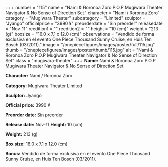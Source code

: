 +++
number = "115"
name = "Nami &amp; Roronoa Zoro P.O.P Mugiwara Theater Navigator &amp; No Sense of Direction Set"
character = "Nami / Roronoa Zoro"
category = "Mugiwara Theater"
subcategory = "Limited"
sculptor = "Jyango"
officialprice = "3990 ¥"
preorderdate = "Sin preorder"
releasedate = "Nov-11"
reedition1 = ""
reedition2 = ""
height = "10 (cm)"
weight = "213 (g)"
boxsize = "16.0 x 7.1 x 12.0 (cm)"
observations = "Vendido de forma exclusiva en el evento One Piece Thousand Sunny Cruise, en Huis Ten Bosch (03/2011)."
image = "/onepiecefigures/images/poster/full/115.jpg"
thumb = "/onepiecefigures/images/poster/thumb/115.jpg"
alt = "Nami &amp; Roronoa Zoro P.O.P Mugiwara Theater Navigator &amp; No Sense of Direction Set"
class = "mugiwara-theater"
+++
**Name:** Nami &amp; Roronoa Zoro P.O.P Mugiwara Theater Navigator &amp; No Sense of Direction Set

**Character:** Nami / Roronoa Zoro

**Category:** Mugiwara Theater  Limited 

**Sculptor:** Jyango

**Official price:** 3990 ¥

**Preorder date:** Sin preorder

**Release date:** Nov-11
**Height:** 10 (cm)

**Weight:** 213 (g)

**Box size:** 16.0 x 7.1 x 12.0 (cm)

**Bonus:** Vendido de forma exclusiva en el evento One Piece Thousand Sunny Cruise, en Huis Ten Bosch (03/2011).
